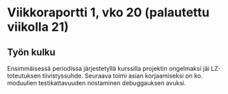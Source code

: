 # Viikkoraportti 1, vko 20 (palautettu viikolla 21)

## Työn kulku

Ensimmäisessä periodissa järjestetyllä kurssilla projektin ongelmaksi jäi LZ-toteutuksen tiivistyssuhde. Seuraava toimi asian korjaamiseksi on ko. moduulien testikattavuuden nostaminen debuggauksen avuksi.
